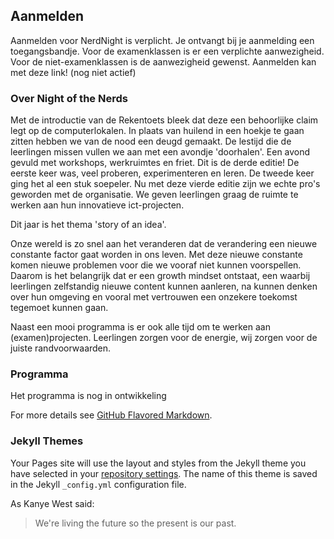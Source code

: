 ##   Aanmelden

Aanmelden voor NerdNight is verplicht. Je ontvangt bij je aanmelding een toegangsbandje. Voor de examenklassen is er een verplichte aanwezigheid. Voor de niet-examenklassen is de aanwezigheid gewenst.
Aanmelden kan met deze link! (nog niet actief)



### Over Night of the Nerds
Met de introductie van de Rekentoets bleek dat deze een behoorlijke claim legt op de computerlokalen. In plaats van huilend in een hoekje te gaan zitten hebben we van de nood een deugd gemaakt. De lestijd die de leerlingen missen vullen we aan met een avondje 'doorhalen'. Een avond gevuld met workshops, werkruimtes en friet. Dit is de derde editie! De eerste keer was, veel proberen, experimenteren en leren. De tweede keer ging het al een stuk soepeler. Nu met deze vierde editie zijn we echte pro's geworden met de organisatie. We geven leerlingen graag de ruimte te werken aan hun innovatieve ict-projecten.

Dit jaar is het thema 'story of an idea'.

Onze wereld is zo snel aan het veranderen dat de verandering een nieuwe constante factor gaat worden in ons leven. Met deze nieuwe constante komen nieuwe problemen voor die we vooraf niet kunnen voorspellen. Daarom is het belangrijk dat er een growth mindset ontstaat, een waarbij leerlingen zelfstandig nieuwe content kunnen aanleren, na kunnen denken over hun omgeving en vooral met vertrouwen een onzekere toekomst tegemoet kunnen gaan.

Naast een mooi programma is er ook alle tijd om te werken aan (examen)projecten. Leerlingen zorgen voor de energie, wij zorgen voor de juiste randvoorwaarden.

### Programma
Het programma is nog in ontwikkeling


For more details see [GitHub Flavored Markdown](https://guides.github.com/features/mastering-markdown/).

### Jekyll Themes

Your Pages site will use the layout and styles from the Jekyll theme you have selected in your [repository settings](https://github.com/Piersoncollege/nerdnight/settings). The name of this theme is saved in the Jekyll `_config.yml` configuration file.

As Kanye West said:

> We're living the future so
> the present is our past.
